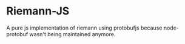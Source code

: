 # Riemann-JS

A pure js implementation of riemann using protobufjs because node-protobuf wasn't being maintained anymore.
